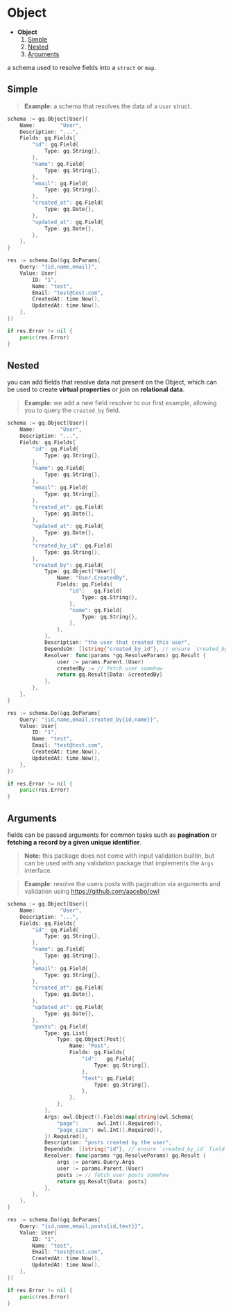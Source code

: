 # Object

- **Object**  
	1. [Simple](#simple)
	2. [Nested](#nested)
	3. [Arguments](#arguments)

a schema used to resolve fields into a `struct` or `map`.

## Simple

> **Example:** a schema that resolves the data of a `User` struct.

```go
schema := gq.Object[User]{
	Name:        "User",
	Description: "...",
	Fields: gq.Fields{
		"id": gq.Field{
			Type: gq.String{},
		},
		"name": gq.Field{
			Type: gq.String{},
		},
		"email": gq.Field{
			Type: gq.String{},
		},
		"created_at": gq.Field{
			Type: gq.Date{},
		},
		"updated_at": gq.Field{
			Type: gq.Date{},
		},
	},
}

res := schema.Do(&gq.DoParams{
	Query: "{id,name,email}",
	Value: User{
		ID: "1",
		Name: "test",
		Email: "test@test.com",
		CreatedAt: time.Now(),
		UpdatedAt: time.Now(),
	},
})

if res.Error != nil {
	panic(res.Error)
}
```

## Nested

you can add fields that resolve data not present on the Object, which can be used to create **virtual properties** or join on **relational data**.

> **Example:** we add a new field resolver to our first example, allowing you to query the `created_by` field.

```go
schema := gq.Object[User]{
	Name:        "User",
	Description: "...",
	Fields: gq.Fields{
		"id": gq.Field{
			Type: gq.String{},
		},
		"name": gq.Field{
			Type: gq.String{},
		},
		"email": gq.Field{
			Type: gq.String{},
		},
		"created_at": gq.Field{
			Type: gq.Date{},
		},
		"updated_at": gq.Field{
			Type: gq.Date{},
		},
		"created_by_id": gq.Field{
			Type: gq.String{},
		},
		"created_by": gq.Field{
			Type: gq.Object[*User]{
				Name: "User.CreatedBy",
				Fields: gq.Fields{
					"id": 	gq.Field{
						Type: gq.String{},
					},
					"name":	gq.Field{
						Type: gq.String{},
					},
				},
			},
			Description: "the user that created this user",
			DependsOn: []string{"created_by_id"}, // ensure `created_by_id` field resolves before this does.
			Resolver: func(params *gq.ResolveParams) gq.Result {
				user := params.Parent.(User)
				createdBy := // fetch user somehow
				return gq.Result{Data: &createdBy}
			},
		},
	},
}

res := schema.Do(&gq.DoParams{
	Query: "{id,name,email,created_by{id,name}}",
	Value: User{
		ID: "1",
		Name: "test",
		Email: "test@test.com",
		CreatedAt: time.Now(),
		UpdatedAt: time.Now(),
	},
})

if res.Error != nil {
	panic(res.Error)
}
```

## Arguments

fields can be passed arguments for common tasks such as **pagination** or **fetching a record by a given unique identifier**.

> **Note:** this package does not come with input validation builtin, but can be used with any validation package that implements the `Args` interface.

> **Example:** resolve the users posts with pagination via arguments and validation using https://github.com/aacebo/owl

```go
schema := gq.Object[User]{
	Name:        "User",
	Description: "...",
	Fields: gq.Fields{
		"id": gq.Field{
			Type: gq.String{},
		},
		"name": gq.Field{
			Type: gq.String{},
		},
		"email": gq.Field{
			Type: gq.String{},
		},
		"created_at": gq.Field{
			Type: gq.Date{},
		},
		"updated_at": gq.Field{
			Type: gq.Date{},
		},
		"posts": gq.Field{
			Type: gq.List{
				Type: gq.Object[Post]{
					Name: "Post",
					Fields: gq.Fields{
						"id": 	gq.Field{
							Type: gq.String{},
						},
						"text":	gq.Field{
							Type: gq.String{},
						},
					},
				},
			},
			Args: owl.Object().Fields(map[string]owl.Schema{
				"page": 	 owl.Int().Required(),
				"page_size": owl.Int().Required(),
			}).Required(),
			Description: "posts created by the user",
			DependsOn: []string{"id"}, // ensure `created_by_id` field resolves before this does.
			Resolver: func(params *gq.ResolveParams) gq.Result {
				args := params.Query.Args
				user := params.Parent.(User)
				posts := // fetch user posts somehow
				return gq.Result{Data: posts}
			},
		},
	},
}

res := schema.Do(&gq.DoParams{
	Query: "{id,name,email,posts{id,text}}",
	Value: User{
		ID: "1",
		Name: "test",
		Email: "test@test.com",
		CreatedAt: time.Now(),
		UpdatedAt: time.Now(),
	},
})

if res.Error != nil {
	panic(res.Error)
}
```

